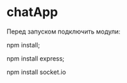 # chatApp
Перед запуском подключить модули:

npm install;

npm install express;

npm install socket.io
